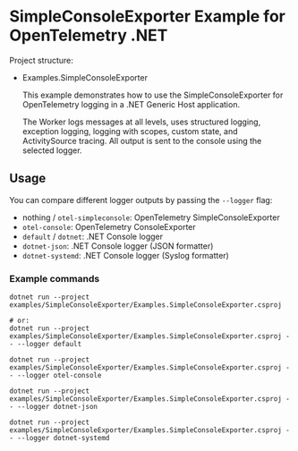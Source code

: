 # SimpleConsoleExporter Example for OpenTelemetry .NET

Project structure:

* Examples.SimpleConsoleExporter

  This example demonstrates how to use the SimpleConsoleExporter for OpenTelemetry logging in a .NET Generic Host application.

  The Worker logs messages at all levels, uses structured logging, exception logging, logging with scopes, custom state, and ActivitySource tracing. All output is sent to the console using the selected logger.

## Usage

You can compare different logger outputs by passing the `--logger` flag:

- nothing / `otel-simpleconsole`: OpenTelemetry SimpleConsoleExporter
- `otel-console`: OpenTelemetry ConsoleExporter
- `default` / `dotnet`: .NET Console logger
- `dotnet-json`: .NET Console logger (JSON formatter)
- `dotnet-systemd`: .NET Console logger (Syslog formatter)

### Example commands

```
dotnet run --project examples/SimpleConsoleExporter/Examples.SimpleConsoleExporter.csproj

# or:
dotnet run --project examples/SimpleConsoleExporter/Examples.SimpleConsoleExporter.csproj -- --logger default

dotnet run --project examples/SimpleConsoleExporter/Examples.SimpleConsoleExporter.csproj -- --logger otel-console

dotnet run --project examples/SimpleConsoleExporter/Examples.SimpleConsoleExporter.csproj -- --logger dotnet-json

dotnet run --project examples/SimpleConsoleExporter/Examples.SimpleConsoleExporter.csproj -- --logger dotnet-systemd
```

